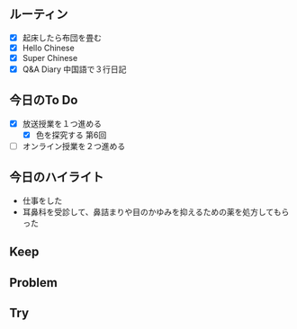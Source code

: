 ## ルーティン
- [x] 起床したら布団を畳む
- [x] Hello Chinese
- [x] Super Chinese
- [x] Q&A Diary 中国語で３行日記
## 今日のTo Do
- [x] 放送授業を１つ進める
	- [x] 色を探究する 第6回
- [ ] オンライン授業を２つ進める
## 今日のハイライト
- 仕事をした
- 耳鼻科を受診して、鼻詰まりや目のかゆみを抑えるための薬を処方してもらった
## Keep
## Problem
## Try
